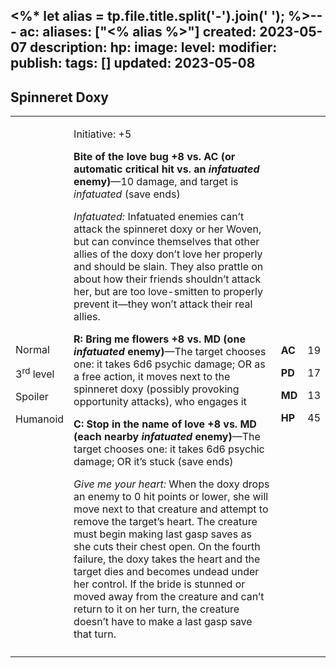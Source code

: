 <%* let alias = tp.file.title.split('-').join(' '); %>---
ac: 
aliases: ["<% alias %>"]
created: 2023-05-07
description: 
hp: 
image: 
level: 
modifier: 
publish: 
tags: []
updated: 2023-05-08
---

## Spinneret Doxy

<table>
<colgroup>
<col style="width: 16%" />
<col style="width: 72%" />
<col style="width: 5%" />
<col style="width: 5%" />
</colgroup>
<tbody>
<tr class="odd">
<td><p>Normal</p>
<p>3<sup>rd</sup> level</p>
<p>Spoiler</p>
<p>Humanoid</p></td>
<td><p>Initiative: +5</p>
<p><strong>Bite of the love bug +8 vs. AC (or automatic critical hit vs.
an <em>infatuated</em> enemy)</strong>—10 damage, and target is
<em>infatuated</em> (save ends)</p>
<p><em>Infatuated:</em> Infatuated enemies can’t attack the spinneret
doxy or her Woven, but can convince themselves that other allies of the
doxy don’t love her properly and should be slain. They also prattle on
about how their friends shouldn’t attack her, but are too love-smitten
to properly prevent it—they won’t attack their real allies.</p>
<p><strong>R: Bring me flowers +8 vs. MD (one <em>infatuated</em>
enemy)</strong>—The target chooses one: it takes 6d6 psychic damage; OR
as a free action, it moves next to the spinneret doxy (possibly
provoking opportunity attacks), who engages it</p>
<p><strong>C: Stop in the name of love +8 vs. MD (each nearby
<em>infatuated</em> enemy)</strong>—The target chooses one: it takes 6d6
psychic damage; OR it’s stuck (save ends)</p>
<p><em>Give me your heart:</em> When the doxy drops an enemy to 0 hit
points or lower, she will move next to that creature and attempt to
remove the target’s heart. The creature must begin making last gasp
saves as she cuts their chest open. On the fourth failure, the doxy
takes the heart and the target dies and becomes undead under her
control. If the bride is stunned or moved away from the creature and
can’t return to it on her turn, the creature doesn’t have to make a last
gasp save that turn.</p></td>
<td><p><strong>AC</strong></p>
<p><strong>PD</strong></p>
<p><strong>MD</strong></p>
<p><strong>HP</strong></p></td>
<td><p>19</p>
<p>17</p>
<p>13</p>
<p>45</p></td>
</tr>
<tr class="even">
<td></td>
<td></td>
<td></td>
<td></td>
</tr>
</tbody>
</table>
